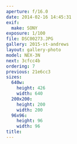 ```yaml
---
aperture: f/16.0
date: 2014-02-16 14:45:31
exif:
  make: SONY
exposure: 1/100
file: DSC00273.JPG
gallery: 2015-st-andrews
layout: gallery-photo
model: NEX-3N
next: 3cfcc4b
ordering: 7
previous: 21e6cc3
sizes:
  640w:
    height: 426
    width: 640
  200x200:
    height: 200
    width: 200
  96x96:
    height: 96
    width: 96
title: 
---
```

